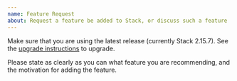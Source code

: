 ```yaml
---
name: Feature Request
about: Request a feature be added to Stack, or discuss such a feature
---
```


Make sure that you are using the latest release (currently Stack 2.15.7). See the
[upgrade instructions](http://docs.haskellstack.org/en/stable/install_and_upgrade/#upgrade)
to upgrade.

Please state as clearly as you can what feature you are recommending, and the
motivation for adding the feature.

